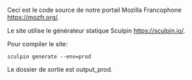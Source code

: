 Ceci est le code source de notre portail Mozilla Francophone <https://mozfr.org/>.

Le site utilise le générateur statique Sculpin <https://sculpin.io/>.

Pour compiler le site:
```
sculpin generate --env=prod
```

Le dossier de sortie est output_prod.
